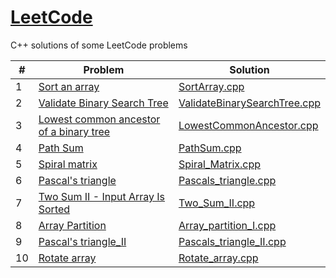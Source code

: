 [LeetCode](https://leetcode.com/problemset/all/)
========
C++ solutions of some LeetCode problems

| #   | Problem                                                                                                                         | Solution                                                                                                                                    |
|-----|-------------------------------------------------------------------------------------------------------------------------------|---------------------------------------------------------------------------------------------------------------------------------------------|
| 1   | [Sort an array](https://leetcode.com/problems/sort-an-array/)                                                                 | [SortArray.cpp](SortArray.cpp)                                                                                                              |
| 2   | [Validate Binary Search Tree](https://leetcode.com/problems/validate-binary-search-tree/)                                     | [ValidateBinarySearchTree.cpp](ValidateBinarySearchTree.cpp)                                                                               |
| 3   | [Lowest common ancestor of a binary tree](https://leetcode.com/problems/lowest-common-ancestor-of-a-binary-tree/)             | [LowestCommonAncestor.cpp](LowestCommonAncestor.cpp)                                                                                   |
| 4   | [Path Sum](https://leetcode.com/problems/path-sum/)                                                                           | [PathSum.cpp](PathSum.cpp)                                                                                                                    |
| 5   | [Spiral matrix](https://leetcode.com/problems/spiral-matrix/)                                                           | [Spiral_Matrix.cpp](Spiral_Matrix.cpp)
| 6   | [Pascal's triangle](https://leetcode.com/problems/pascals-triangle/)                                                          | [Pascals_triangle.cpp](Pascals_triangle.cpp)                                                                                       |
| 7   | [Two Sum II - Input Array Is Sorted](https://leetcode.com/problems/two-sum-ii-input-array-is-sorted/)                                                             | [Two_Sum_II.cpp](Two_Sum_II.cpp)                                                                           |
| 8   | [Array Partition](https://leetcode.com/problems/array-partition/)                                                             | [Array_partition_I.cpp](Array_partition_I.cpp)                                                                                                              |
| 9   | [Pascal's triangle_II](https://leetcode.com/problems/pascals-triangle-ii/)                                                          | [Pascals_triangle_II.cpp](Pascals_triangle_II.cpp)  
| 10  | [Rotate array](https://leetcode.com/problems/rotate-array/)                                                          | [Rotate_array.cpp](Rotate_array.cpp)

